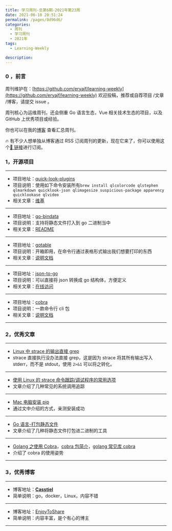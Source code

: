 ```yaml
---
title: 学习周刊-总第6期-2021年第23周
date: 2021-06-10 20:51:24
permalink: /pages/8d96d6/
categories:
  - 周刊
  - 学习周刊
  - 2021年
tags:
  - Learning-Weekly

description:
---
```


### 0 ，前言

周刊维护在：[https://github.com/eryajf/learning-weekly](https://github.com/eryajf/learning-weekly) 欢迎投稿，推荐或自荐项目 /文章 /博客，请提交 issue 。

周刊核心为运维周刊，还会侧重 Go 语言生态，Vue 相关技术生态的项目，以及 GitHub 上优秀项目或经验。

你也可以在我的[博客](https://wiki.eryajf.net/learning-weekly/) 查看汇总周刊。

🔥 有不少人想单独从博客通过 RSS 订阅周刊的更新，现在它来了，你可以使用这个[🔗 链接](https://wiki.eryajf.net/learning-weekly.xml)进行订阅。

### **1，开源项目**

---

- 项目地址：[quick-look-plugins](https://github.com/sindresorhus/quick-look-plugins)
- 项目说明：使用如下命令安装所有`brew install qlcolorcode qlstephen qlmarkdown quicklook-json qlimagesize suspicious-package apparency quicklookase qlvideo`
- 相关文章：[维基](https://en.wikipedia.org/wiki/Quick_Look)

---

- 项目地址：[go-bindata](https://github.com/go-bindata/go-bindata)
- 项目说明：支持将静态文件打入到 go 二进制当中
- 相关文章：[README](https://github.com/ekalinin/github-markdown-toc/blob/master/README.md)

---

- 项目地址：[gotable](https://github.com/liushuochen/gotable)
- 项目说明：开箱即用，在命令行通过表格形式输出我们想要打印的东西
- 相关文章：[说明文档](https://blog.csdn.net/TCatTime/article/details/103068260)

---

- 项目地址：[json-to-go](https://github.com/mholt/json-to-go)
- 项目说明：可以直接将 json 转换成 go 结构体，方便定义
- 相关文章：[在线访问](https://mholt.github.io/json-to-go/)

---

- 项目地址：[cobra](https://github.com/spf13/cobra)
- 项目说明：一款命令行 cli 包
- 相关文章：[说明文档](https://cobra.dev/)

---

### 2，优秀文章

---

- [Linux 中 strace 的输出直接 grep](https://www.coder.work/article/1873973)
- strace 直接执行没办法直接 grep，这是因为 strace 将其所有输出写入 stderr，而不是 stdout，使用 `2>&1` 可以将之转化。

---

- [使用 Linux 的 strace 命令跟踪/调试程序的常用选项](https://linux.cn/article-3935-1.html)
- 文章介绍了几种常见的系统调用追踪

---

- [Mac 电脑安装 pip](http://www.javashuo.com/article/p-zaeanxfx-eu.html)
- 通过文中介绍的方式，亲测安装成功

---

- [Go 语言-打包静态文件](https://c.isme.pub/2019/01/10/go-static/)
- 文章介绍了几种将静态文件打包进二进制的工具

---

- [Golang 之使用 Cobra](https://o-my-chenjian.com/2017/09/20/Using-Cobra-With-Golang/)，[cobra 包简介](https://www.cnblogs.com/sparkdev/p/10856077.html)，[golang 常见库 cobra](https://segmentfault.com/a/1190000023382214)
- 介绍了 cobra 的使用姿势

---

### 3，优秀博客

---

- 博客地址：[**Casstiel**](https://c.isme.pub/)
- 简单说明：go，docker，Linux，内容不错

---

- 博客地址：[EnjoyToShare](https://wugenqiang.github.io/)
- 简单说明：内容丰富，是个有心的博主

---
